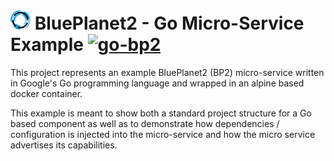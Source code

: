 # ![](bp_logo.png#top) BluePlanet2 - Go Micro-Service Example [![go-bp2](https://img.shields.io/badge/go--bp2-example-blue.svg)]()
This project represents an example BluePlanet2 (BP2) micro-service written in
Google's Go programming language and wrapped in an alpine based docker
container.

This example is meant to show both a standard project structure for a Go based
component as well as to demonstrate how dependencies / configuration is
injected into the micro-service and how the micro service advertises its
capabilities.
